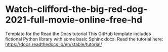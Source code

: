 # Watch-clifford-the-big-red-dog-2021-full-movie-online-free-hd
Template for the Read the Docs tutorial This GitHub template includes fictional Python library with some basic Sphinx docs.  Read the tutorial here:  https://docs.readthedocs.io/en/stable/tutorial/
